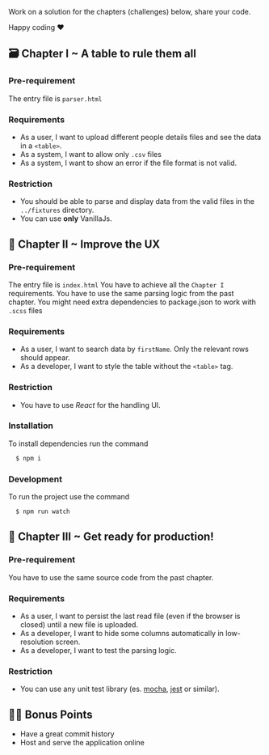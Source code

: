 Work on a solution for the chapters (challenges) below, share your code.

Happy coding ❤️

## 🗃️ Chapter I ~ A table to rule them all

### Pre-requirement
The entry file is `parser.html`

### Requirements
- As a user, I want to upload different people details files and see the data in a `<table>`.
- As a system, I want to allow only `.csv` files
- As a system, I want to show an error if the file format is not valid.

### Restriction
- You should be able to parse and display data from the valid files in the `../fixtures` directory.
- You can use **only** VanillaJs.

## 🤩 Chapter II ~ Improve the UX

### Pre-requirement
The entry file is `index.html`
You have to achieve all the `Chapter I` requirements.
You have to use the same parsing logic from the past chapter.
You might need extra dependencies to package.json to work with `.scss` files

### Requirements
- As a user, I want to search data by `firstName`. Only the relevant rows should appear.
- As a developer, I want to style the table without the `<table>` tag.

### Restriction
- You have to use *React* for the handling UI.

### Installation 
To install dependencies run the command
```bash
  $ npm i
```

### Development 
To run the project use the command
```bash
  $ npm run watch
```

## 🚀 Chapter III ~ Get ready for production!

### Pre-requirement
You have to use the same source code from the past chapter.

### Requirements
- As a user, I want to persist the last read file (even if the browser is closed) until a new file is uploaded.
- As a developer, I want to hide some columns automatically in low-resolution screen.
- As a developer, I want to test the parsing logic.

### Restriction
- You can use any unit test library (es. [mocha](https://mochajs.org/), [jest](https://jestjs.io/) or similar).

## 👩‍🎤 Bonus Points
- Have a great commit history
- Host and serve the application online

